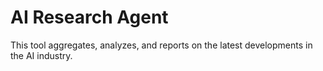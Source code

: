 # AI Research Agent

This tool aggregates, analyzes, and reports on the latest developments in the AI industry.